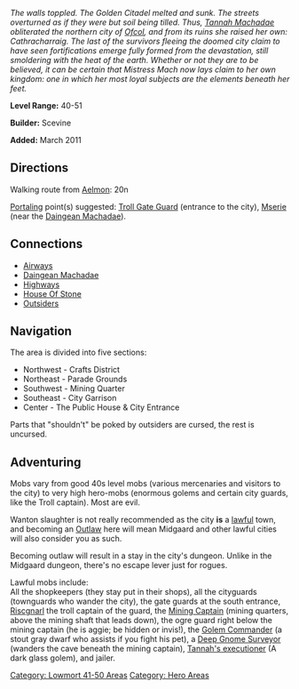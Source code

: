 *The walls toppled. The Golden Citadel melted and sunk. The streets
overturned as if they were but soil being tilled. Thus, [Tannah
Machadae](Tannah_Machadae "wikilink") obliterated the northern city of
[Ofcol](:Category:Ofcol.md "wikilink"), and from its ruins she raised
her own: Cathracharraig. The last of the survivors fleeing the doomed
city claim to have seen fortifications emerge fully formed from the
devastation, still smoldering with the heat of the earth. Whether or not
they are to be believed, it can be certain that Mistress Mach now lays
claim to her own kingdom: one in which her most loyal subjects are the
elements beneath her feet.*

**Level Range:** 40-51

**Builder:** Scevine

**Added:** March 2011

## Directions

Walking route from [Aelmon](Aelmon "wikilink"): 20n

[Portaling](Portal.md "wikilink") point(s) suggested: [Troll Gate
Guard](Troll_Gate_Guard "wikilink") (entrance to the city),
[Mserie](Mserie "wikilink") (near the [Daingean
Machadae](:Category:Daingean_Machadae.md "wikilink")).

## Connections

-   [Airways](:Category:Airways.md "wikilink")
-   [Daingean Machadae](:Category:Daingean_Machadae.md "wikilink")
-   [Highways](:Category:Highways/Great_Wall.md "wikilink")
-   [House Of Stone](:Category:House_Of_Stone.md "wikilink")
-   [Outsiders](:Category:Outsiders.md "wikilink")

## Navigation

The area is divided into five sections:

-   Northwest - Crafts District
-   Northeast - Parade Grounds
-   Southwest - Mining Quarter
-   Southeast - City Garrison
-   Center - The Public House & City Entrance

Parts that "shouldn't" be poked by outsiders are cursed, the rest is
uncursed.

## Adventuring

Mobs vary from good 40s level mobs (various mercenaries and visitors to
the city) to very high hero-mobs (enormous golems and certain city
guards, like the Troll captain). Most are evil.

Wanton slaughter is not really recommended as the city **is** a
[lawful](Lawful_Flag.md "wikilink") town, and becoming an
[Outlaw](Outlaw_Flag.md "wikilink") here will mean Midgaard and other
lawful cities will also consider you as such.

Becoming outlaw will result in a stay in the city's dungeon. Unlike in
the Midgaard dungeon, there's no escape lever just for rogues.

Lawful mobs include:  
All the shopkeepers (they stay put in their shops), all the cityguards
(townguards who wander the city), the gate guards at the south entrance,
[Riscgnarl](Riscgnarl "wikilink") the troll captain of the guard, the
[Mining Captain](Mining_Captain "wikilink") (mining quarters, above the
mining shaft that leads down), the ogre guard right below the mining
captain (he is aggie; be hidden or invis!), the [Golem
Commander](Golem_Commander "wikilink") (a stout gray dwarf who assists
if you fight his pet), a [Deep Gnome
Surveyor](Deep_Gnome_Surveyor "wikilink") (wanders the cave beneath the
mining captain), [Tannah's executioner](Tannah's_executioner "wikilink")
(A dark glass golem), and jailer.

[Category: Lowmort 41-50
Areas](Category:_Lowmort_41-50_Areas "wikilink") [Category: Hero
Areas](Category:_Hero_Areas "wikilink")
